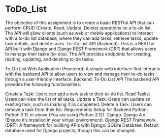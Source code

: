 # ToDo_List
The objective of this assignment is to create a basic RESTful API that can perform CRUD (Create, Read, Update, Delete) operations on a to-do list. The API will allow clients (such as web or mobile applications) to interact with a to-do list database, where they can add tasks, retrieve tasks, update task details, and delete tasks. 
To-Do List API (Backend): This is a RESTful API built with Django and Django REST Framework (DRF) that allows users to manage their tasks (to-dos). The API provides endpoints for creating, reading, updating, and deleting to-do tasks.

To-Do List Web Application (Frontend): A simple web interface that interacts with the backend API to allow users to view and manage their to-do tasks through a user-friendly interface.
Backend: To-Do List API
The backend API provides the following functionalities:

Create a Task: Users can add a new task to their to-do list.
Read Tasks: Users can view the list of all tasks.
Update a Task: Users can update an existing task, such as marking it as completed.
Delete a Task: Users can remove a task from their list.
Requirements Setup for Backend
Python: Python 3.12 or above (You are using Python 3.12).
Django: Django 4.x (Ensure it’s installed in your virtual environment).
Django REST Framework (DRF): A framework for building APIs with Django.
SQLite Database: Default database used for Django projects, though this can be changed.
